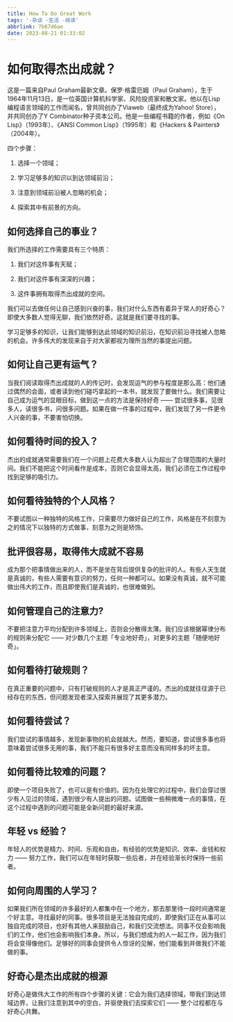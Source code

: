 ```yaml
---
title: How To Do Great Work
tags: '-杂谈 -生活 -阅读'
abbrlink: 7b67d6ae
date: 2023-08-21 01:33:02
---
```


# 如何取得杰出成就？

这是一篇来自Paul Graham最新文章。保罗·格雷厄姆（Paul Graham），生于1964年11月13日，是一位英国计算机科学家、风险投资家和散文家。他以在Lisp编程语言领域的工作而闻名，曾共同创办了Viaweb（最终成为Yahoo! Store），并共同创办了Y Combinator种子资本公司。他是一些编程书籍的作者，例如《On Lisp》（1993年）、《ANSI Common Lisp》（1995年）和《Hackers & Painters》（2004年）。

四个步骤：

1. 选择一个领域；

2. 学习足够多的知识以到达领域前沿；

3. 注意到领域前沿被人忽略的机会；

4. 探索其中有前景的方向。

<!-- more -->

## 如何选择自己的事业？

我们所选择的工作需要具有三个特质：

1. 我们对这件事有天赋；

2. 我们对这件事有深深的兴趣；

3. 这件事拥有取得杰出成就的空间。

我们可以去做任何让自己感到兴奋的事，我们对什么东西有着异于常人的好奇心？即使大多数人觉得无聊，我们依然好奇。这就是我们要寻找的事。

学习足够多的知识，让我们能够到达此领域的知识前沿，在知识前沿寻找被人忽略的机会。许多伟大的发现来自于对大家都视为理所当然的事提出问题。

## 如何让自己更有运气？

当我们阅读取得杰出成就的人的传记时，会发现运气的参与程度是那么高：他们通过偶然的会面，或者读到他们碰巧拿起的一本书，就发现了要做什么。我们需要让自己成为运气的显眼目标，做到这一点的方法是保持好奇 —— 尝试很多事，见很多人，读很多书，问很多问题。如果在做一件事的过程中，我们发现了另一件更令人兴奋的事，不要害怕切换。

## 如何看待时间的投入？

杰出的成就通常需要我们在一个问题上花费大多数人认为超出了合理范围的大量时间。我们不能把这个时间看作是成本，否则它会显得太高，我们必须在工作过程中找到足够的吸引力。

## 如何看待独特的个人风格？

不要试图以一种独特的风格工作，只需要尽力做好自己的工作，风格是在不刻意为之的情况下以独特的方式做事，刻意为之则是矫饰。


## 批评很容易，取得伟大成就不容易

成为那个把事情做出来的人，而不是坐在背后提供复杂的批评的人。有些人天生就是真诚的，有些人需要有意识的努力，任何一种都可以。如果没有真诚，就不可能做出伟大的工作，而且即使我们是真诚的，也很难做到。

## 如何管理自己的注意力?

不要把注意力平均分配到许多领域上，否则会分散得太薄。我们应该根据幂律分布的规则来分配它 —— 对少数几个主题「专业地好奇」，对更多的主题「随便地好奇」。

## 如何看待打破规则？

在真正重要的问题中，只有打破规则的人才是真正严谨的。杰出的成就往往源于已经存在的东西，但问题发现者深入探索并展现了其更多潜力。

## 如何看待尝试？

我们尝试的事情越多，发现新事物的机会就越大。然而，要知道，尝试很多事也将意味着尝试很多无用的事，我们不能只有很多好主意而没有同样多的坏主意。

## 如何看待比较难的问题？

即使一个项目失败了，也可以是有价值的。因为在处理它的过程中，我们会穿过很少有人见过的领域，遇到很少有人提出的问题。试图做一些稍微难一点的事情，在这个过程中遇到的问题可能是全新问题的最好来源。

## 年轻 vs 经验？

年轻人的优势是精力、时间、乐观和自由，有经验的优势是知识、效率、金钱和权力 —— 努力工作，我们可以在年轻时获取一些后者，并在经验渐长时保持一些前者。

## 如何向周围的人学习？

如果我们所在领域的许多最好的人都集中在一个地方，那去那里待一段时间通常是个好主意。寻找最好的同事。很多项目是无法独自完成的，即使我们正在从事可以独自完成的项目，也好有其他人来鼓励自己，和我们交流想法。同事不仅会影响我们的工作，他们也会影响我们本身。所以，与我们想成为的人一起工作，因为我们将会变得像他们。足够好的同事会提供令人惊讶的见解，他们能看到并做我们不能做的事。

## 好奇心是杰出成就的根源

好奇心是做伟大工作的所有四个步骤的关键：它会为我们选择领域，带我们到达领域边界，让我们注意到其中的空白，并驱使我们去探索它们 —— 整个过程都在与好奇心共舞。